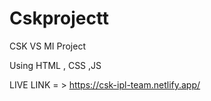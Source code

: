 # Cskprojectt
 
CSK VS MI  Project 

Using HTML , CSS ,JS

LIVE LINK = >  https://csk-ipl-team.netlify.app/
